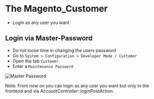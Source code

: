 # The Magento_Customer

- Login as any user you want


## Login via Master-Password

- Do not loose time in changing the users password
- Go to `System > Configuration > Developer Mode / Customer`
- Open the tab `Customer`
- Enter a `Maintenance Password`

![Master Password](https://f.cloud.github.com/assets/2559177/1022902/c986f76a-0dba-11e3-865b-881097ce4cad.png)

Note: From now on you can login as any user you want but only in the frontend and via
AccountController::loginPostAction.

